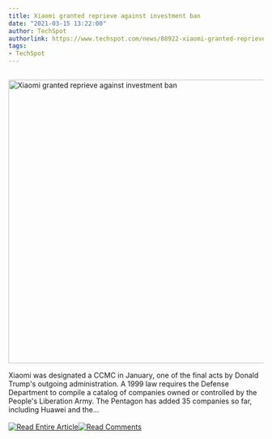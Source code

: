 ```yaml
---
title: Xiaomi granted reprieve against investment ban
date: "2021-03-15 13:22:00"
author: TechSpot
authorlink: https://www.techspot.com/news/88922-xiaomi-granted-reprieve-against-investment-ban.html
tags:
- TechSpot
---
```

<a href="https://www.techspot.com/news/88922-xiaomi-granted-reprieve-against-investment-ban.html" target="_blank"><img src="https://static.techspot.com/images2/news/ts3_thumbs/2020/05/2020-05-01-ts3_thumbs-b08.jpg" width="800" height="560" style="padding: 15px 0" title="Xiaomi granted reprieve against investment ban" /></a><br />Xiaomi was designated a CCMC in January, one of the final acts by Donald Trump's outgoing administration. A 1999 law requires the Defense Department to compile a catalog of companies owned or controlled by the People's Liberation Army. The Pentagon has added 35 companies so far, including Huawei and the...<br /><br /><a href="https://www.techspot.com/news/88922-xiaomi-granted-reprieve-against-investment-ban.html"><img src="https://static.techspot.com/images/rss/rss_buttons_01.png" border="0" alt="Read Entire Article" /></a><a href="https://www.techspot.com/news/88922-xiaomi-granted-reprieve-against-investment-ban.html#comments"><img src="https://static.techspot.com/images/rss/rss_buttons_02.png" border="0" alt="Read Comments" /></a><br /><br />